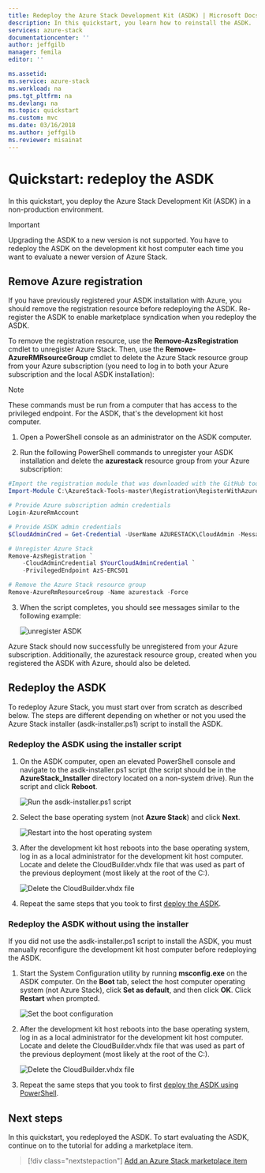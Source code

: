 ```yaml
---
title: Redeploy the Azure Stack Development Kit (ASDK) | Microsoft Docs
description: In this quickstart, you learn how to reinstall the ASDK.
services: azure-stack
documentationcenter: ''
author: jeffgilb
manager: femila
editor: ''

ms.assetid: 
ms.service: azure-stack
ms.workload: na
pms.tgt_pltfrm: na
ms.devlang: na
ms.topic: quickstart
ms.custom: mvc
ms.date: 03/16/2018
ms.author: jeffgilb
ms.reviewer: misainat
---
```


# Quickstart: redeploy the ASDK
In this quickstart, you deploy the Azure Stack Development Kit (ASDK) in a non-production environment. 

> [!IMPORTANT]
> Upgrading the ASDK to a new version is not supported. You have to redeploy the ASDK on the development kit host computer each time you want to evaluate a newer version of Azure Stack.

## Remove Azure registration 
If you have previously registered your ASDK installation with Azure, you should remove the registration resource before redeploying the ASDK. Re-register the ASDK to enable marketplace syndication when you redeploy the ASDK. 

To remove the registration resource, use the **Remove-AzsRegistration** cmdlet to unregister Azure Stack. Then, use the **Remove-AzureRMRsourceGroup** cmdlet to delete the Azure Stack resource group from your Azure subscription (you need to log in to both your Azure subscription and the local ASDK installation):

> [!NOTE]
> These commands must be run from a computer that has access to the privileged endpoint. For the ASDK, that's the development kit host computer.

1. Open a PowerShell console as an administrator on the ASDK computer.

2. Run the following PowerShell commands to unregister your ASDK installation and delete the **azurestack** resource group from your Azure subscription:

  ```Powershell    
  #Import the registration module that was downloaded with the GitHub tools
  Import-Module C:\AzureStack-Tools-master\Registration\RegisterWithAzure.psm1

  # Provide Azure subscription admin credentials
  Login-AzureRmAccount

  # Provide ASDK admin credentials
  $CloudAdminCred = Get-Credential -UserName AZURESTACK\CloudAdmin -Message "Enter the cloud domain credentials to access the privileged endpoint"

  # Unregister Azure Stack
  Remove-AzsRegistration `
      -CloudAdminCredential $YourCloudAdminCredential `
      -PrivilegedEndpoint AzS-ERCS01

  # Remove the Azure Stack resource group
  Remove-AzureRmResourceGroup -Name azurestack -Force
  ```

3. When the script completes, you should see messages similar to the following example:

   ![unregister ASDK](media/asdk-redeploy-qs/0.png)

Azure Stack should now successfully be unregistered from your Azure subscription. Additionally, the azurestack resource group, created when you registered the ASDK with Azure, should also be deleted.

## Redeploy the ASDK
To redeploy Azure Stack, you must start over from scratch as described below. The steps are different depending on whether or not you used the Azure Stack installer (asdk-installer.ps1) script to install the ASDK.

### Redeploy the ASDK using the installer script
1. On the ASDK computer, open an elevated PowerShell console and navigate to the asdk-installer.ps1 script (the script should be in the **AzureStack_Installer** directory located on a non-system drive). Run the script and click **Reboot**.

   ![Run the asdk-installer.ps1 script](media/asdk-redeploy-qs/1.png)

2. Select the base operating system (not **Azure Stack**) and click **Next**.

   ![Restart into the host operating system](media/asdk-redeploy-qs/2.png)

3. After the development kit host reboots into the base operating system, log in as a local administrator for the development kit host computer. Locate and delete the CloudBuilder.vhdx file that was used as part of the previous deployment (most likely at the root of the C:). 

   ![Delete the CloudBuilder.vhdx file](media/asdk-redeploy-qs/3.png)

4. Repeat the same steps that you took to first [deploy the ASDK](asdk-deploy-qs.md).

### Redeploy the ASDK without using the installer
If you did not use the asdk-installer.ps1 script to install the ASDK, you must manually reconfigure the development kit host computer before redeploying the ASDK.

1. Start the System Configuration utility by running **msconfig.exe** on the ASDK computer. On the **Boot** tab, select the host computer operating system (not Azure Stack), click **Set as default**, and then click **OK**. Click **Restart** when prompted.

      ![Set the boot configuration](media/asdk-redeploy-qs/4.png)

2. After the development kit host reboots into the base operating system, log in as a local administrator for the development kit host computer. Locate and delete the CloudBuilder.vhdx file that was used as part of the previous deployment (most likely at the root of the C:). 

   ![Delete the CloudBuilder.vhdx file](media/asdk-redeploy-qs/5.png)

3. Repeat the same steps that you took to first [deploy the ASDK using PowerShell](asdk-deploy-powershell-qs.md).




## Next steps
In this quickstart, you redeployed the ASDK. To start evaluating the ASDK, continue on to the tutorial for adding a marketplace item.
> [!div class="nextstepaction"]
> [Add an Azure Stack marketplace item](./asdk-marketplace-item.md)





